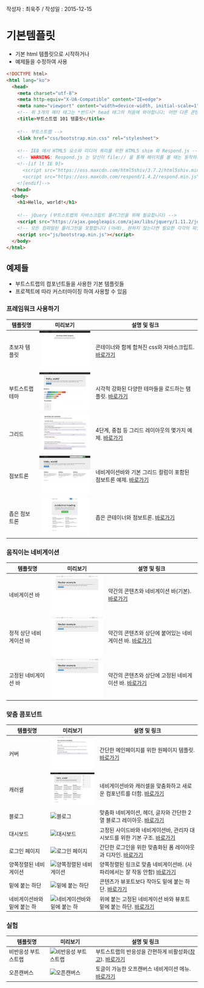 작성자 : 최욱주 / 작성일 : 2015-12-15


# 기본템플릿

* 기본 html 템플릿으로 시작하거나
* 예제들을 수정하여 사용

```html
<!DOCTYPE html>
<html lang="ko">
  <head>
    <meta charset="utf-8">
    <meta http-equiv="X-UA-Compatible" content="IE=edge">
    <meta name="viewport" content="width=device-width, initial-scale=1">
    <!-- 위 3개의 메타 태그는 *반드시* head 태그의 처음에 와야합니다; 어떤 다른 콘텐츠들은 반드시 이 태그들 *다음에* 와야 합니다 -->
    <title>부트스트랩 101 템플릿</title>

    <!-- 부트스트랩 -->
    <link href="css/bootstrap.min.css" rel="stylesheet">

    <!-- IE8 에서 HTML5 요소와 미디어 쿼리를 위한 HTML5 shim 와 Respond.js -->
    <!-- WARNING: Respond.js 는 당신이 file:// 을 통해 페이지를 볼 때는 동작하지 않습니다. -->
    <!--[if lt IE 9]>
      <script src="https://oss.maxcdn.com/html5shiv/3.7.2/html5shiv.min.js"></script>
      <script src="https://oss.maxcdn.com/respond/1.4.2/respond.min.js"></script>
    <![endif]-->
  </head>
  <body>
    <h1>Hello, world!</h1>

    <!-- jQuery (부트스트랩의 자바스크립트 플러그인을 위해 필요합니다) -->
    <script src="https://ajax.googleapis.com/ajax/libs/jquery/1.11.2/jquery.min.js"></script>
    <!-- 모든 컴파일된 플러그인을 포함합니다 (아래), 원하지 않는다면 필요한 각각의 파일을 포함하세요 -->
    <script src="js/bootstrap.min.js"></script>
  </body>
</html>
```



## 예제들

* 부트스트랩의 컴포넌트들을 사용한 기본 템플릿들
* 프로젝트에 따라 커스터마이징 하여 사용할 수 있음


### 프레임워크 사용하기
| 템플릿명 | 미리보기 | 설명 및 링크 |
|--------|--------|-----------|
|초보자 템플릿|![초보자 템플릿](../images/start-template0101.jpg)| 콘테이너와 함께 합쳐진 css와 자바스크립트. [바로가기](http://bootstrapk.com/examples/starter-template/) |
|부트스트랩 테마|![부트스트랩 테마](../images/start-template0102.jpg)| 시각적 강화된 다양한 테마들을 로드하는 탬플릿. [바로가기](http://bootstrapk.com/examples/theme/) |
|그리드|![그리드](../images/start-template0103.jpg)| 4단계, 중첩 등 그리드 레이아웃의 몇가지 예제. [바로가기](http://bootstrapk.com/examples/grid/) |
|점보트론|![점보트론](../images/start-template0104.png)| 네비게이션바와 기본 그리드 컬럼이 포함된 점보트론 예제. [바로가기](http://bootstrapk.com/examples/jumbotron/) |
|좁은 점보트론|![좁은 점보트론](../images/start-template0105.jpg)| 좁은 콘테이너와 점보트론. [바로가기](http://bootstrapk.com/examples/jumbotron-narrow/) |



### 움직이는 네비게이션
| 템플릿명 | 미리보기 | 설명 및 링크 |
|--------|--------|-----------|
|네비게이션 바|![네비게이션 바](../images/start-template0201.jpg)| 약간의 콘텐츠와 네비게이션 바(기본). [바로가기](http://bootstrapk.com/examples/navbar/) |
|정적 상단 네비게이션 바|![정적 상단 네비게이션 바](../images/start-template0202.jpg)| 약간의 콘텐츠와 상단에 붙어있는 네비게이션 바. [바로가기](http://bootstrapk.com/examples/navbar-static-top/) |
|고정된 네비게이션 바|![고정된 네비게이션 바](../images/start-template0203.jpg)| 약간의 콘텐츠와 상단에 고정된 네비게이션 바. [바로가기](http://bootstrapk.com/examples/navbar-fixed-top/) |



### 맞춤 콤포넌트
| 템플릿명 | 미리보기 | 설명 및 링크 |
|--------|--------|-----------|
|커버|![커버](../images/start-template0401.jpg)| 간단한 메인페이지를 위한 원페이지 템플릿. [바로가기](http://bootstrapk.com/examples/cover/) |
|캐러셀|![캐러셀](../images/start-template0402.jpg)| 네비게이션바와 캐러셀을 맞춤화하고 새로운 컴포넌트를 더함. [바로가기](http://bootstrapk.com/examples/carousel/) |
|블로그|![블로그](../images/start-template0403.jpg)| 맞춤화 네비게이션, 헤더, 글자와 간단한 2열 블로그 레이아웃. [바로가기](http://bootstrapk.com/examples/blog/) |
|대시보드|![대시보드](../images/start-template0404.jpg)| 고정된 사이드바와 네비게이션바, 관리자 대시보드를 위한 기본 구조. [바로가기](http://bootstrapk.com/examples/dashboard/) |
|로그인 페이지|![로그인 페이지](../images/start-template0405.jpg)| 간단한 로그인을 위한 맞춤화된 폼 레이아웃과 디자인. [바로가기](http://bootstrapk.com/examples/signin/) |
|양쪽정렬된 네비게이션|![양쪽정렬된 네비게이션](../images/start-template0406.jpg)| 양쪽정렬된 링크로 맞춤 네비게이션바. (사파리에서는 잘 작동 안함) [바로가기](http://bootstrapk.com/examples/justified-nav/) |
|밑에 붙는 하단|![밑에 붙는 하단](../images/start-template0407.jpg)| 콘텐츠가 뷰포트보다 작아도 밑에 붙는 하단. [바로가기](http://bootstrapk.com/examples/sticky-footer/) |
|네비게이션바와 밑에 붙는 하|![네비게이션바와 밑에 붙는 하](../images/start-template0408.jpg)| 위에 붙는 고정된 네비게이션 바와 뷰포트 밑에 붙는 하단. [바로가기](http://bootstrapk.com/examples/sticky-footer-navbar/) |



### 실험
| 템플릿명 | 미리보기 | 설명 및 링크 |
|--------|--------|-----------|
|비반응성 부트스트랩|![비반응성 부트스트랩](../images/start-template0501.jpg)| 부트스트랩의 반응성을 간편하게 비활성화([참고](http://bootstrapk.com/getting-started/#disable-responsive)). [바로가기](http://bootstrapk.com/examples/non-responsive/) |
|오픈캔버스|![오픈캔버스](../images/start-template0502.jpg)| 토글이 가능한 오프캔버스 네비게이션 메뉴. [바로가기](http://bootstrapk.com/examples/offcanvas/) |

